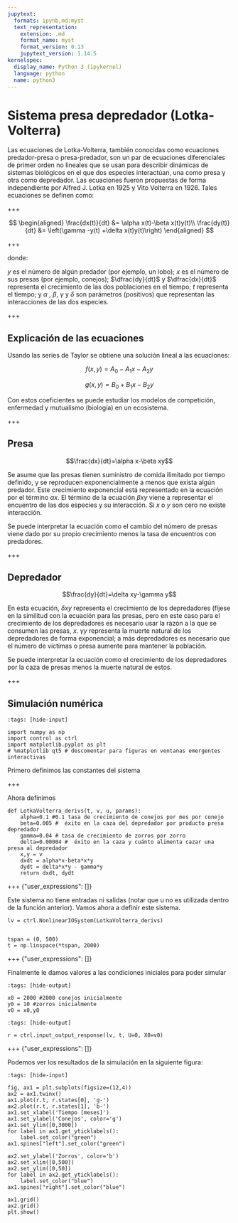 ```yaml
---
jupytext:
  formats: ipynb,md:myst
  text_representation:
    extension: .md
    format_name: myst
    format_version: 0.13
    jupytext_version: 1.14.5
kernelspec:
  display_name: Python 3 (ipykernel)
  language: python
  name: python3
---
```


# Sistema presa depredador (Lotka-Volterra)

Las ecuaciones de Lotka-Volterra, también conocidas como ecuaciones predador-presa o presa-predador, son un par de ecuaciones diferenciales de primer orden no lineales que se usan para describir dinámicas de sistemas biológicos en el que dos especies interactúan, una como presa y otra como depredador. Las ecuaciones fueron propuestas de forma independiente por Alfred J. Lotka en 1925 y Vito Volterra en 1926. Tales ecuaciones se definen como:

+++

$$
\begin{aligned}
\frac{dx(t)}{dt} &=
\alpha  x(t)-\beta x(t)y(t)\\
\frac{dy(t)}{dt} &= \left(\gamma -y(t) +\delta x(t)y(t)\right)
\end{aligned}
$$

+++

donde:

$y$ es el número de algún predador (por ejemplo, un lobo);
$x$ es el número de sus presas (por ejemplo, conejos);
$\dfrac{dy}{dt}$ y $\dfrac{dx}{dt}$ representa el crecimiento de las dos poblaciones en el tiempo;
$t$ representa el tiempo; y $\alpha$ , $\beta$, $\gamma$ y $\delta$ son parámetros (positivos) que representan las interacciones de las dos especies.

+++

## Explicación de las ecuaciones

Usando las series de Taylor se obtiene una solución lineal a las ecuaciones:

$$f(x,y)=A_{0}-A_{1}x-A_{2}y$$

$$g(x,y)=B_{0}+B_{1}x-B_{2}y$$

Con estos coeficientes se puede estudiar los modelos de competición, enfermedad y mutualismo (biología) en un ecosistema.

+++

## Presa

$$\frac{dx}{dt}=\alpha x-\beta xy$$

Se asume que las presas tienen suministro de comida ilimitado por tiempo definido, y se reproducen exponencialmente a menos que exista algún predador. Este crecimiento exponencial está representado en la ecuación por el término $\alpha x$. El término de la ecuación $\beta xy$ viene a representar el encuentro de las dos especies y su interacción. Si $x$ o $y$ son cero no existe interacción.

Se puede interpretar la ecuación como el cambio del número de presas viene dado por su propio crecimiento menos la tasa de encuentros con predadores.

+++

## Depredador

$$\frac{dy}{dt}=\delta xy-\gamma y$$

En esta ecuación, $\delta xy$ representa el crecimiento de los depredadores (fíjese en la similitud con la ecuación para las presas, pero en este caso para el crecimiento de los depredadores es necesario usar la razón a la que se consumen las presas, $x$. $\gamma y$ representa la muerte natural de los depredadores de forma exponencial; a más depredadores es necesario que el número de víctimas o presa aumente para mantener la población.

Se puede interpretar la ecuación como el crecimiento de los depredadores por la caza de presas menos la muerte natural de estos.

+++

## Simulación numérica

```{code-cell} ipython3
:tags: [hide-input]

import numpy as np
import control as ctrl
import matplotlib.pyplot as plt
# %matplotlib qt5 # descomentar para figuras en ventanas emergentes interactivas
```

Primero definimos las constantes del sistema

+++

Ahora definimos

```{code-cell} ipython3
def LotkaVolterra_derivs(t, v, u, params):
    alpha=0.1 #0.1 tasa de crecimiento de conejos por mes por conejo
    beta=0.005 #  éxito en la caza del depredador por producto presa depredador
    gamma=0.04 # tasa de crecimiento de zorros por zorro
    delta=0.00004 #  éxito en la caza y cuánto alimenta cazar una presa al depredador
    x,y = v
    dxdt = alpha*x-beta*x*y
    dydt = delta*x*y - gamma*y
    return dxdt, dydt
```

+++ {"user_expressions": []}

Este sistema no tiene entradas ni salidas (notar que u no es utilizada dentro de la función anterior).
Vamos ahora a definir este sistema.

```{code-cell} ipython3
lv = ctrl.NonlinearIOSystem(LotkaVolterra_derivs) 
```

```{code-cell} ipython3

tspan = (0, 500)
t = np.linspace(*tspan, 2000)
```

+++ {"user_expressions": []}

Finalmente le damos valores a las condiciones iniciales para poder simular

```{code-cell} ipython3
:tags: [hide-output]

x0 = 2000 #2000 conejos inicialmente
y0 = 10 #zorros inicialmente
v0 = x0,y0
```

```{code-cell} ipython3
:tags: [hide-output]

r = ctrl.input_output_response(lv, t, U=0, X0=v0)
```

+++ {"user_expressions": []}

Podemos ver los resultados de la simulación en la siguiente figura:

```{code-cell} ipython3
:tags: [hide-input]

fig, ax1 = plt.subplots(figsize=(12,4))
ax2 = ax1.twinx()
ax1.plot(r.t, r.states[0], 'g-')
ax2.plot(r.t, r.states[1], 'b-')
ax1.set_xlabel('Tiempo [meses]')
ax1.set_ylabel('Conejos', color='g')
ax1.set_ylim([0,3000])
for label in ax1.get_yticklabels():
    label.set_color("green")
ax1.spines["left"].set_color("green")

ax2.set_ylabel('Zorros', color='b')
ax2.set_xlim([0,500])
ax2.set_ylim([0,50])
for label in ax2.get_yticklabels():
    label.set_color("blue")
ax1.spines["right"].set_color("blue")

ax1.grid()
ax2.grid()
plt.show()
```

```{code-cell} ipython3

```
